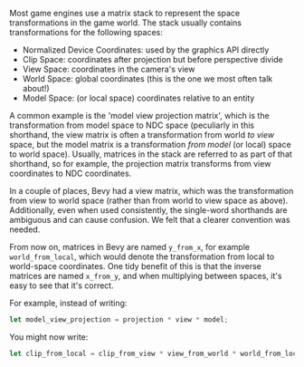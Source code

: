<!-- Normalise matrix naming -->
<!-- https://github.com/bevyengine/bevy/pull/13489 -->

Most game engines use a matrix stack to represent the space transformations in the game world. The stack usually contains transformations for the following spaces:
- Normalized Device Coordinates: used by the graphics API directly
- Clip Space: coordinates after projection but before perspective divide
- View Space: coordinates in the camera's view
- World Space: global coordinates (this is the one we most often talk about!)
- Model Space: (or local space) coordinates relative to an entity

A common example is the 'model view projection matrix', which is the transformation from model space to NDC space (peculiarly in this shorthand,
the view matrix is often a transformation from world _to view_ space, but the model matrix is a transformation _from model_ (or local) space to world space).
Usually, matrices in the stack are referred to as part of that shorthand, so for example, the projection matrix transforms from view coordinates to NDC coordinates.

In a couple of places, Bevy had a view matrix, which was the transformation from view to world space (rather than from world to view space as above).
Additionally, even when used consistently, the single-word shorthands are ambiguous and can cause confusion. We felt that a clearer convention was needed.

From now on, matrices in Bevy are named `y_from_x`, for example `world_from_local`, which would denote the transformation from local to world-space coordinates.
One tidy benefit of this is that the inverse matrices are named `x_from_y`, and when multiplying between spaces, it's easy to see that it's correct.

For example, instead of writing:
```rust
let model_view_projection = projection * view * model;
```
You might now write:
```rust
let clip_from_local = clip_from_view * view_from_world * world_from_local;
```
